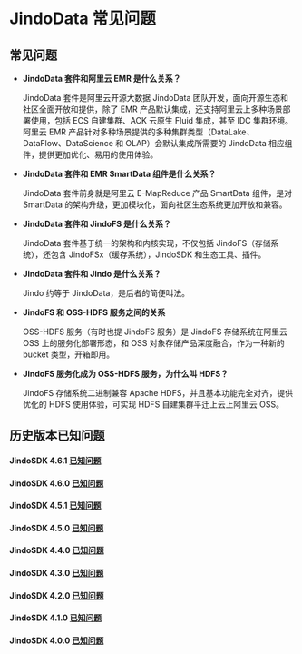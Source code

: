 # JindoData 常见问题
## 常见问题
- **JindoData 套件和阿里云 EMR 是什么关系？**

  JindoData 套件是阿里云开源大数据 JindoData 团队开发，面向开源生态和社区全面开放和提供，除了 EMR 产品默认集成，还支持阿里云上多种场景部署使用，包括 ECS 自建集群、ACK 云原生 Fluid 集成，甚至 IDC 集群环境。阿里云 EMR 产品针对多种场景提供的多种集群类型（DataLake、DataFlow、DataScience  和 OLAP）会默认集成所需要的 JindoData 相应组件，提供更加优化、易用的使用体验。

- **JindoData 套件和 EMR SmartData 组件是什么关系？**

  JindoData 套件前身就是阿里云 E-MapReduce 产品 SmartData 组件，是对 SmartData 的架构升级，更加模块化，面向社区生态系统更加开放和兼容。

- **JindoData 套件和 JindoFS 是什么关系？**

  JindoData 套件基于统一的架构和内核实现，不仅包括 JindoFS（存储系统），还包含 JindoFSx（缓存系统），JindoSDK 和生态工具、插件。

- **JindoData 套件和 Jindo 是什么关系？**
  
  Jindo 约等于 JindoData，是后者的简便叫法。

- **JindoFS 和 OSS-HDFS 服务之间的关系**

  OSS-HDFS 服务（有时也提 JindoFS 服务）是 JindoFS 存储系统在阿里云 OSS 上的服务化部署形态，和 OSS 对象存储产品深度融合，作为一种新的 bucket 类型，开箱即用。

- **JindoFS 服务化成为 OSS-HDFS 服务，为什么叫 HDFS？**

  JindoFS 存储系统二进制兼容 Apache HDFS，并且基本功能完全对齐，提供优化的 HDFS 使用体验，可实现 HDFS 自建集群平迁上云上阿里云 OSS。


## 历史版本已知问题

#### JindoSDK 4.6.1 [已知问题](../../tree/master/docs/user/4.x/4.6.x/4.6.1/known-issues.md)
#### JindoSDK 4.6.0 [已知问题](../../tree/master/docs/user/4.x/4.6.x/4.6.0/known-issues.md)
#### JindoSDK 4.5.1 [已知问题](../../tree/master/docs/user/4.x/4.5.x/4.5.1/known-issues.md)
#### JindoSDK 4.5.0 [已知问题](../../tree/master/docs/user/4.x/4.5.x/4.5.0/known-issues.md)
#### JindoSDK 4.4.0 [已知问题](../../tree/master/docs/user/4.x/4.4.0/known-issues.md)
#### JindoSDK 4.3.0 [已知问题](../../tree/master/docs/user/4.x/4.3.0/known-issues.md)
#### JindoSDK 4.2.0 [已知问题](../../tree/master/docs/user/4.x/4.2.0/known-issues.md)
#### JindoSDK 4.1.0 [已知问题](../../tree/master/docs/user/4.x/4.1.0/known-issues.md)
#### JindoSDK 4.0.0 [已知问题](../../tree/master/docs/user/4.x/4.0.0/known-issues.md)
